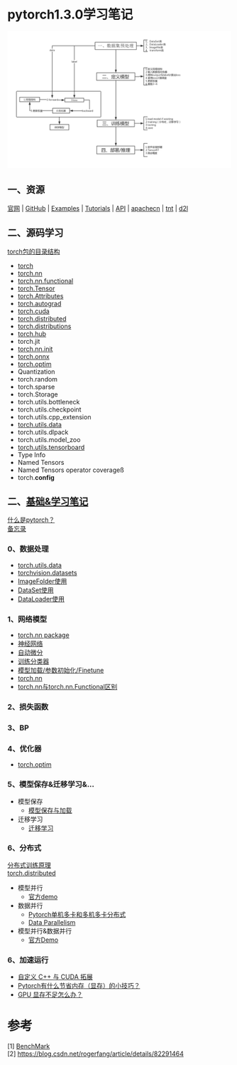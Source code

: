 # pytorch1.3.0学习笔记  
![](imgs/dl.png)

## 一、资源
[官网](https://pytorch.org/) | [GitHub](https://github.com/pytorch/pytorch) | [Examples](https://github.com/pytorch/examples)  | [Tutorials](https://github.com/pytorch/tutorials) | [API](https://pytorch-cn.readthedocs.io/zh/latest/#pytorch)  | [apachecn](https://github.com/apachecn/pytorch-doc-zh)  | [tnt](https://github.com/pytorch/tnt)  | [d2l](https://github.com/ShusenTang/Dive-into-DL-PyTorch) 
## 二、源码学习
[torch包的目录结构](notes/api/torch_arch.md)
* [torch](notes/api/torch.md)
* [torch.nn](notes/api/torch_nn.md)
* [torch.nn.functional](notes/api/torch_nn_funtional.md)
* [torch.Tensor](notes/api/torch_tensor.md)
* [torch.Attributes](notes/api/torch_attributes.md)
* [torch.autograd](notes/api/torch_tensor.md)
* [torch.cuda](notes/api/torch_cuda.md)
* [torch.distributed](notes/api/torch_distributed.md)
* [torch.distributions](notes/api/torch_distributions.md)
* [torch.hub](notes/api/torch_hub.md)
* torch.jit
* [torch.nn.init](notes/api/torch_nn_init.md)
* [torch.onnx](notes/api/torch_onnx.md)
* [torch.optim](notes/api/torch_opt.md)
* Quantization
* torch.random
* torch.sparse
* torch.Storage
* torch.utils.bottleneck
* torch.utils.checkpoint
* torch.utils.cpp_extension
* [torch.utils.data](notes/api/torch_utils_data.md)
* torch.utils.dlpack
* torch.utils.model_zoo
* [torch.utils.tensorboard](notes/api/torch_utils_tensorboard.md)
* Type Info
* Named Tensors
* Named Tensors operator coverageß
* torch.__config__

## 二、[基础&学习笔记](notes/pytorch-api.md)
[什么是pytorch？](notes/pytorch.md)   
[备忘录](https://pytorch.org/tutorials/beginner/ptcheat.html)  
### 0、数据处理
* [torch.utils.data](notes/data/torch_utils_data.md)
* [torchvision.datasets](notes/data/torch_torchvision.md)
* [ImageFolder使用](notes/imagefolder.md)   
* [DataSet使用](code/dataSet.py)
* [DataLoader使用](code/dataLoader.py)

### 1、网络模型
* [torch.nn package](notes/nn/torch_nn.md)
* [神经网络](notes/nn/nn.md)
* [自动微分](notes/nn/autograd.md)
* [训练分类器](notes/nn/training_classifier.md)
* [模型加载/参数初始化/Finetune](notes/nn/lif.md)
* [torch.nn](code/nn_tutorial.ipynb)
* [torch.nn与torch.nn.Functional区别](notes/nn/qubie.md)
### 2、损失函数

### 3、BP

### 4、优化器
* [torch.optim](notes/optim/opt.md)
### 5、模型保存&迁移学习&...
* 模型保存
    * [模型保存与加载](notes/load_save_model.md)
* 迁移学习
    * [迁移学习](code/transferlearning.ipynb)
### 6、分布式
[分布式训练原理](notes/distributed.md)    
[torch.distributed](notes/torch-distributed.md)
* 模型并行
    * [官方demo](https://pytorch.org/tutorials/intermediate/model_parallel_tutorial.html)
* 数据并行
    * [Pytorch单机多卡和多机多卡分布式](notes/multigpus.md)
    * [Data Parallelism](notes/dataparallelism.md) 
* 模型并行&数据并行
    * [官方Demo](https://pytorch.org/tutorials/intermediate/ddp_tutorial.html)
### 6、加速运行
* [自定义 C++ 与 CUDA 拓展](notes/acc/cuda.md)
* [Pytorch有什么节省内存（显存）的小技巧？](notes/acc/save.md)
* [GPU 显存不足怎么办？](notes/acc/save_2.md)

# 参考
[1] [BenchMark](https://github.com/fusimeng/framework_benchmark)    
[2]  https://blog.csdn.net/rogerfang/article/details/82291464   
